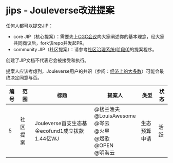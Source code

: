 # jips - Jouleverse改进提案

任何人都可以提交JIP：
- core JIP（核心提案）：需要先上[CGC会议](https://github.com/Jouleverse/open-meetings/)向大家阐述你的基本理念，经大家共同商议后，fork该repo并发起PR。
- community JIP（社区提案）：请参考[社区治理系统(阶段0)](governance0.md)的提案程序。

创建了JIP文档不代表它会被接受和执行。

提案人应该考虑到，Jouleverse用户的共识（参阅：[经济上的大多数](https://en.bitcoin.it/wiki/Economic_majority)）可能会最终决定同意与否。

**编号** | **范围** | **标题** | **提案人** | **类型** | **状态**
-|-|-|-|-|-
[5](jip-0005.md) | 社区提案 | Jouleverse首支生态基金ecofund1成立拨款1.44亿WJ | @楼兰渔夫 <br> @LouisAwesome <br> @岑云 <br> @火星 <br> @煜歌 <br> @OPEN <br> @明海云 | 生态预算申请 | 活跃

